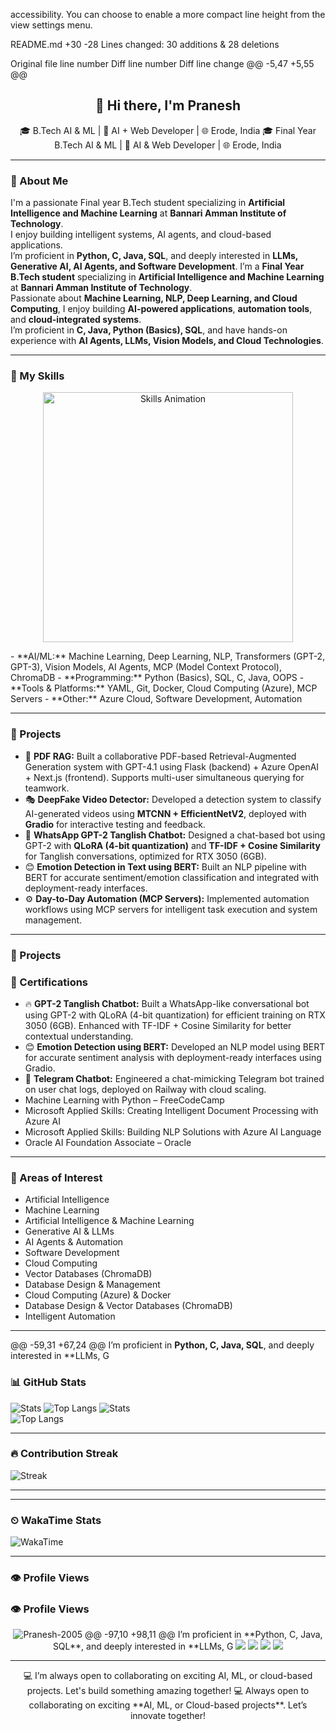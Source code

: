 accessibility. You can choose to enable a more compact line height from the view settings menu.

‎README.md‎
+30
-28
Lines changed: 30 additions & 28 deletions


Original file line number	Diff line number	Diff line change
@@ -5,47 +5,55 @@
<h2 align="center">👋 Hi there, I'm Pranesh</h2>

<p align="center">
  🎓 B.Tech AI & ML | 🧠 AI + Web Developer | 🌐 Erode, India
  🎓 Final Year B.Tech AI & ML | 🧠 AI & Web Developer | 🌐 Erode, India
</p>

---

### 🚀 About Me

I'm a passionate Final year B.Tech student specializing in **Artificial Intelligence and Machine Learning** at **Bannari Amman Institute of Technology**.  
I enjoy building intelligent systems, AI agents, and cloud-based applications.  
I’m proficient in **Python, C, Java, SQL**, and deeply interested in **LLMs, Generative AI, AI Agents, and Software Development**.
I’m a **Final Year B.Tech student** specializing in **Artificial Intelligence and Machine Learning** at **Bannari Amman Institute of Technology**.  
Passionate about **Machine Learning, NLP, Deep Learning, and Cloud Computing**, I enjoy building **AI-powered applications**, **automation tools**, and **cloud-integrated systems**.  
I’m proficient in **C, Java, Python (Basics), SQL**, and have hands-on experience with **AI Agents, LLMs, Vision Models, and Cloud Technologies**.

---

### 🧠 My Skills

<p align="center">
  <img src="skills.webp" alt="Skills Animation" width="400">
</p>
- **AI/ML:** Machine Learning, Deep Learning, NLP, Transformers (GPT-2, GPT-3), Vision Models, AI Agents, MCP (Model Context Protocol), ChromaDB  
- **Programming:** Python (Basics), SQL, C, Java, OOPS  
- **Tools & Platforms:** YAML, Git, Docker, Cloud Computing (Azure), MCP Servers  
- **Other:** Azure Cloud, Software Development, Automation  

---

### 💼 Projects
- 📄 **PDF RAG:** Built a collaborative PDF-based Retrieval-Augmented Generation system with GPT-4.1 using Flask (backend) + Azure OpenAI + Next.js (frontend). Supports multi-user simultaneous querying for teamwork.  
- 🎭 **DeepFake Video Detector:** Developed a detection system to classify AI-generated videos using **MTCNN + EfficientNetV2**, deployed with **Gradio** for interactive testing and feedback.  
- 💬 **WhatsApp GPT-2 Tanglish Chatbot:** Designed a chat-based bot using GPT-2 with **QLoRA (4-bit quantization)** and **TF-IDF + Cosine Similarity** for Tanglish conversations, optimized for RTX 3050 (6GB).  
- 😊 **Emotion Detection in Text using BERT:** Built an NLP pipeline with BERT for accurate sentiment/emotion classification and integrated with deployment-ready interfaces.  
- ⚙️ **Day-to-Day Automation (MCP Servers):** Implemented automation workflows using MCP servers for intelligent task execution and system management.  

---

### 💼 Projects
### 📜 Certifications

- 🔥 **GPT-2 Tanglish Chatbot:** Built a WhatsApp-like conversational bot using GPT-2 with QLoRA (4-bit quantization) for efficient training on RTX 3050 (6GB). Enhanced with TF-IDF + Cosine Similarity for better contextual understanding.  
- 😊 **Emotion Detection using BERT:** Developed an NLP model using BERT for accurate sentiment analysis with deployment-ready interfaces using Gradio.  
- 🤖 **Telegram Chatbot:** Engineered a chat-mimicking Telegram bot trained on user chat logs, deployed on Railway with cloud scaling.  
- Machine Learning with Python – FreeCodeCamp  
- Microsoft Applied Skills: Creating Intelligent Document Processing with Azure AI  
- Microsoft Applied Skills: Building NLP Solutions with Azure AI Language  
- Oracle AI Foundation Associate – Oracle  

---

### 🎯 Areas of Interest

- Artificial Intelligence  
- Machine Learning  
- Artificial Intelligence & Machine Learning  
- Generative AI & LLMs  
- AI Agents & Automation  
- Software Development  
- Cloud Computing  
- Vector Databases (ChromaDB)  
- Database Design & Management  
- Cloud Computing (Azure) & Docker  
- Database Design & Vector Databases (ChromaDB)  
- Intelligent Automation  

---

@@ -59,31 +67,24 @@ I’m proficient in **Python, C, Java, SQL**, and deeply interested in **LLMs, G

### 📊 GitHub Stats

![Stats](https://github-readme-stats-fast.vercel.app/api?username=pranesh-2005&show_icons=true&theme=radical&v=1)
![Top Langs](https://github-readme-stats-fast.vercel.app/api/top-langs/?username=pranesh-2005&layout=compact&theme=radical&v=1)
![Stats](https://github-readme-stats-fast.vercel.app/api?username=pranesh-2005&show_icons=true&theme=radical&v=1)  
![Top Langs](https://github-readme-stats-fast.vercel.app/api/top-langs/?username=pranesh-2005&layout=compact&theme=radical&v=1)  

---

### 🔥 Contribution Streak

![Streak](https://github-readme-stats-fast.vercel.app/api/streak?username=pranesh-2005&show_icons=true&theme=radical&v=1)

---
---

### ⏲ WakaTime Stats

![WakaTime](https://github-readme-stats-fast.vercel.app/api/wakatime?username=praneshjs)

---

### 👁 Profile Views 
### 👁 Profile Views

<p align="center">
  <img src="https://komarev.com/ghpvc/?username=Pranesh-2005&label=Profile%20views&color=0e75b6&style=flat" alt="Pranesh-2005" />
@@ -97,10 +98,11 @@ I’m proficient in **Python, C, Java, SQL**, and deeply interested in **LLMs, G
  <a href="https://github.com/pranesh-2005" target="_blank"><img src="https://img.shields.io/badge/GitHub-%23181717.svg?style=for-the-badge&logo=github&logoColor=white"/></a>
  <a href="https://www.linkedin.com/in/pranesh5264/" target="_blank"><img src="https://img.shields.io/badge/LinkedIn-%230077B5.svg?style=for-the-badge&logo=linkedin&logoColor=white"/></a>
  <a href="mailto:praneshmadhan646@gmail.com" target="_blank"><img src="https://img.shields.io/badge/Email-D14836?style=for-the-badge&logo=gmail&logoColor=white"/></a>
  <a href="https://praneshjs.vercel.app" target="_blank"><img src="https://img.shields.io/badge/Portfolio-4285F4?style=for-the-badge&logo=google-chrome&logoColor=white"/></a>
</p>

---

<p align="center">
  💻 I’m always open to collaborating on exciting AI, ML, or cloud-based projects. Let's build something amazing together!
  💻 Always open to collaborating on exciting **AI, ML, or Cloud-based projects**. Let’s innovate together!
</p>
